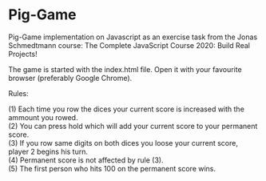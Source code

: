 # Pig-Game

Pig-Game implementation on Javascript as an exercise task from the
Jonas Schmedtmann course: The Complete JavaScript Course 2020: Build Real Projects!

The game is started with the index.html file. Open it with your favourite
browser (preferably Google Chrome).

Rules:

(1) Each time you row the dices your current score is increased with the ammount
you rowed. <br />
(2) You can press hold which will add your current score to your permanent score. <br />
(3) If you row same digits on both dices you loose your current score,
player 2 begins his turn. <br />
(4) Permanent score is not affected by rule (3). <br />
(5) The first person who hits 100 on the permanent score wins. <br />
